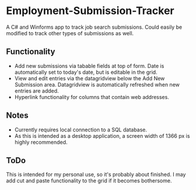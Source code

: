 # Employment-Submission-Tracker
A C# and Winforms app to track job search submissions. Could easily be modified to track other types of submissions as well. 

## Functionality
* Add new submissions via tabable fields at top of form. Date is automatically set to today's date, but is editable in the grid.
* View and edit entries via the datagridview below the Add New Submission area. Datagridview is automatically refreshed when new entries are added.
* Hyperlink functionality for columns that contain web addresses.

## Notes
* Currently requires local connection to a SQL database.
* As this is intended as a desktop application, a screen width of 1366 px is highly recommended.

## ToDo
This is intended for my personal use, so it's probably about finished. I may add cut and paste functionality to the grid if it becomes bothersome.
